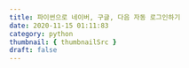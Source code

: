 ```yaml
---
title: 파이썬으로 네이버, 구글, 다음 자동 로그인하기
date: 2020-11-15 01:11:83
category: python
thumbnail: { thumbnailSrc }
draft: false
---
```


